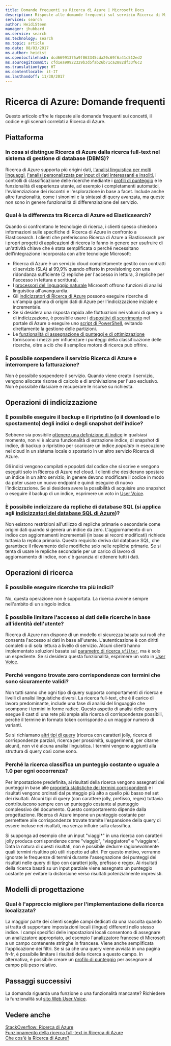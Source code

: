 ```yaml
---
title: Domande frequenti su Ricerca di Azure | Microsoft Docs
description: Risposte alle domande frequenti sul servizio Ricerca di Microsoft Azure
services: search
author: HeidiSteen
manager: jhubbard
ms.service: search
ms.technology: search
ms.topic: article
ms.date: 08/03/2017
ms.author: heidist
ms.openlocfilehash: dcd66991375a9f063345cda20c69f6a41c512ed2
ms.sourcegitcommit: cfd1ea99922329b3d5fab26b71ca2882df33f6c2
ms.translationtype: HT
ms.contentlocale: it-IT
ms.lasthandoff: 11/30/2017
---
```

# <a name="azure-search---frequently-asked-questions-faq"></a>Ricerca di Azure: Domande frequenti
 
 Questo articolo offre le risposte alle domande frequenti sui concetti, il codice e gli scenari correlati a Ricerca di Azure.

## <a name="platform"></a>Piattaforma

### <a name="how-is-azure-search-different-from-full-text-search-in-my-dbms"></a>In cosa si distingue Ricerca di Azure dalla ricerca full-text nel sistema di gestione di database (DBMS)?

Ricerca di Azure supporta più origini dati, [l'analisi linguistica per molti linguaggi](https://docs.microsoft.com/rest/api/searchservice/language-support), [l'analisi personalizzata per input di dati interessanti e insoliti](https://docs.microsoft.com/rest/api/searchservice/custom-analyzers-in-azure-search), i controlli di classificazione delle ricerche mediante i [profili di punteggio](https://docs.microsoft.com/rest/api/searchservice/add-scoring-profiles-to-a-search-index) e le funzionalità di esperienza utente, ad esempio i completamenti automatici, l'evidenziazione dei riscontri e l'esplorazione in base a facet. Include anche altre funzionalità, come i sinonimi e la sintassi di query avanzata, ma queste non sono in genere funzionalità di differenziazione del servizio.

### <a name="what-is-the-difference-between-azure-search-and-elasticsearch"></a>Qual è la differenza tra Ricerca di Azure ed Elasticsearch?

Quando si confrontano le tecnologie di ricerca, i clienti spesso chiedono informazioni sulle specifiche di Ricerca di Azure in confronto a Elasticsearch. I clienti che preferiscono Ricerca di Azure a Elasticsearch per i propri progetti di applicazioni di ricerca lo fanno in genere per usufruire di un'attività chiave che è stata semplificata o perché necessitano dell'integrazione incorporata con altre tecnologie Microsoft:

+ Ricerca di Azure è un servizio cloud completamente gestito con contratti di servizio (SLA) al 99,9% quando offerto in provisioning con una ridondanza sufficiente (2 repliche per l'accesso in lettura, 3 repliche per l'accesso in lettura e scrittura).
+ I [processori del linguaggio naturale](https://docs.microsoft.com/rest/api/searchservice/language-support) Microsoft offrono funzioni di analisi linguistica all'avanguardia.  
+ Gli [indicizzatori di Ricerca di Azure](search-indexer-overview.md) possono eseguire ricerche di un'ampia gamma di origini dati di Azure per l'indicizzazione iniziale e incrementale.
+ Se si desidera una risposta rapida alle fluttuazioni nei volumi di query o di indicizzazione, è possibile usare i [dispositivi di scorrimento](search-manage.md#scale-up-or-down) nel portale di Azure o eseguire uno [script di PowerShell](search-manage-powershell.md), evitando direttamente la gestione delle partizioni.  
+ Le [funzionalità di assegnazione di punteggi e di ottimizzazione](https://docs.microsoft.com/rest/api/searchservice/add-scoring-profiles-to-a-search-index) forniscono i mezzi per influenzare i punteggi della classificazione delle ricerche, oltre a ciò che il semplice motore di ricerca può offrire. 

### <a name="can-i-pause-azure-search-service-and-stop-billing"></a>È possibile sospendere il servizio Ricerca di Azure e interrompere la fatturazione?

Non è possibile sospendere il servizio. Quando viene creato il servizio, vengono allocate risorse di calcolo e di archiviazione per l'uso esclusivo. Non è possibile rilasciare e recuperare le risorse su richiesta. 

## <a name="indexing-operations"></a>Operazioni di indicizzazione

### <a name="backup-and-restore-or-download-and-move-indexes-or-index-snapshots"></a>È possibile eseguire il backup e il ripristino (o il download e lo spostamento) degli indici o degli snapshot dell'indice?

Sebbene sia possibile [ottenere una definizione di indice](https://docs.microsoft.com/rest/api/searchservice/get-index) in qualsiasi momento, non vi è alcuna funzionalità di estrazione indice, di snapshot di indice, di backup o ripristino per scaricare un indice *popolato* in esecuzione nel cloud in un sistema locale o spostarlo in un altro servizio Ricerca di Azure. 

Gli indici vengono compilati e popolati dal codice che si scrive e vengono eseguiti solo in Ricerca di Azure nel cloud. I clienti che desiderano spostare un indice in un altro servizio, in genere devono modificare il codice in modo da poter usare un nuovo endpoint e quindi eseguire di nuovo l'indicizzazione. Se si desidera avere la possibilità di acquisire uno snapshot o eseguire il backup di un indice, esprimere un voto in [User Voice](https://feedback.azure.com/forums/263029-azure-search/suggestions/8021610-backup-snapshot-of-index).

### <a name="can-i-index-from-sql-database-replicas-applies-to-azure-sql-database-indexershttpsdocsmicrosoftcomazuresearchsearch-howto-connecting-azure-sql-database-to-azure-search-using-indexers"></a>È possibile indicizzare da repliche di database SQL (si applica agli [indicizzatori del database SQL di Azure](https://docs.microsoft.com/azure/search/search-howto-connecting-azure-sql-database-to-azure-search-using-indexers))?

 Non esistono restrizioni all'utilizzo di repliche primarie o secondarie come origini dati quando si genera un indice da zero. L'aggiornamento di un indice con aggiornamenti incrementali (in base ai record modificati) richiede tuttavia la replica primaria. Questo requisito deriva dal database SQL, che garantisce il rilevamento delle modifiche solo nelle repliche primarie. Se si tenta di usare le repliche secondarie per un carico di lavoro di aggiornamento di indice, non c'è garanzia di ottenere tutti i dati.

## <a name="search-operations"></a>Operazioni di ricerca

### <a name="can-i-search-across-multiple-indexes"></a>È possibile eseguire ricerche tra più indici?

No, questa operazione non è supportata. La ricerca avviene sempre nell'ambito di un singolo indice.

### <a name="can-i-restrict-search-corpus-access-by-user-identity"></a>È possibile limitare l'accesso ai dati delle ricerche in base all'identità dell'utente?

Ricerca di Azure non dispone di un modello di sicurezza basato sui ruoli che consenta l'accesso ai dati in base all'utente. L'autenticazione è con diritti completi o di sola lettura a livello di servizio. Alcuni clienti hanno implementato soluzioni basate sul [parametro di ricerca `$filter`](https://docs.microsoft.com/rest/api/searchservice/search-documents), ma è solo un espediente. Se si desidera questa funzionalità, esprimere un voto in [User Voice](https://feedback.azure.com/forums/263029-azure-search/category/86074-security).

### <a name="why-are-there-zero-matches-on-terms-i-know-to-be-valid"></a>Perché vengono trovate zero corrispondenze con termini che sono sicuramente validi?

Non tutti sanno che ogni tipo di query supporta comportamenti di ricerca e livelli di analisi linguistiche diversi. La ricerca full-text, che è il carico di lavoro predominante, include una fase di analisi del linguaggio che scompone i termini in forme radice. Questo aspetto di analisi delle query esegue il cast di una rete più ampia alla ricerca di corrispondenze possibili, perché il termine in formato token corrisponde a un maggior numero di varianti.

Se si richiamano [altri tipi di query](https://docs.microsoft.com/rest/api/searchservice/lucene-query-syntax-in-azure-search) (ricerca con caratteri jolly, ricerca di corrispondenze parziali, ricerca per prossimità, suggerimenti, per citarne alcuni), non vi è alcuna analisi linguistica. I termini vengono aggiunti alla struttura di query così come sono. 

### <a name="why-is-the-search-rank-a-constant-or-equal-score-of-10-for-every-hit"></a>Perché la ricerca classifica un punteggio costante o uguale a 1.0 per ogni occorrenza?

Per impostazione predefinita, ai risultati della ricerca vengono assegnati dei punteggi in base alle [proprietà statistiche dei termini corrispondenti](search-lucene-query-architecture.md#stage-4-scoring) e i risultati vengono ordinati dal punteggio più alto a quello più basso nel set dei risultati. Alcuni tipi di query (con carattere jolly, prefisso, regex) tuttavia contribuiscono sempre con un punteggio costante al punteggio complessivo del documento. Questo comportamento dipende dalla progettazione. Ricerca di Azure impone un punteggio costante per permettere alle corrispondenze trovate tramite l'espansione della query di essere incluse nei risultati, ma senza influire sulla classifica. 

Si supponga ad esempio che un input "viaggi*" in una ricerca con caratteri jolly produca corrispondenze come "viaggio", "viaggiatore" e "viaggiare". Data la natura di questi risultati, non è possibile dedurre ragionevolmente quali termini risultino più utili rispetto ad altri. Per questo motivo, verranno ignorate le frequenze di termini durante l'assegnazione dei punteggi dei risultati nelle query di tipo con caratteri jolly, prefisso e regex. Ai risultati della ricerca basati su un input parziale viene assegnato un punteggio costante per evitare la distorsione verso risultati potenzialmente imprevisti.

## <a name="design-patterns"></a>Modelli di progettazione

### <a name="what-is-the-best-approach-for-implementing-localized-search"></a>Qual è l'approccio migliore per l'implementazione della ricerca localizzata?

La maggior parte dei clienti sceglie campi dedicati da una raccolta quando si tratta di supportare impostazioni locali (lingue) differenti nello stesso indice. I campi specifici delle impostazioni locali consentono di assegnare un analizzatore appropriato, ad esempio l'analizzatore francese di Microsoft a un campo contenente stringhe in francese. Viene anche semplificata l'applicazione dei filtri. Se si sa che una query viene avviata in una pagina fr-fr, è possibile limitare i risultati della ricerca a questo campo. In alternativa, è possibile creare un [profilo di punteggio](https://docs.microsoft.com/rest/api/searchservice/add-scoring-profiles-to-a-search-index) per assegnare al campo più peso relativo.

## <a name="next-steps"></a>Passaggi successivi

La domanda riguarda una funzione o una funzionalità mancante? Richiedere la funzionalità sul [sito Web User Voice](https://feedback.azure.com/forums/263029-azure-search).

## <a name="see-also"></a>Vedere anche

 [StackOverflow: Ricerca di Azure](https://stackoverflow.com/questions/tagged/azure-search)   
 [Funzionamento della ricerca full-text in Ricerca di Azure](search-lucene-query-architecture.md)  
 [Che cos'è la Ricerca di Azure?](search-what-is-azure-search.md)

 

